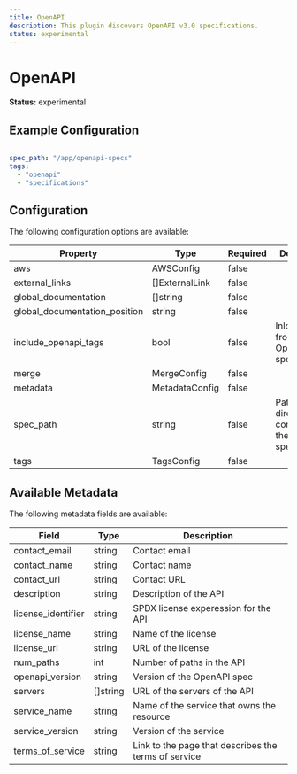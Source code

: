 ```yaml
---
title: OpenAPI
description: This plugin discovers OpenAPI v3.0 specifications.
status: experimental
---
```


# OpenAPI

**Status:** experimental

## Example Configuration

```yaml

spec_path: "/app/openapi-specs"
tags:
  - "openapi"
  - "specifications"

```

## Configuration
The following configuration options are available:

| Property | Type | Required | Description |
|----------|------|----------|-------------|
| aws | AWSConfig | false |  |
| external_links | []ExternalLink | false |  |
| global_documentation | []string | false |  |
| global_documentation_position | string | false |  |
| include_openapi_tags | bool | false | Inlcude tags from OpenAPI specification |
| merge | MergeConfig | false |  |
| metadata | MetadataConfig | false |  |
| spec_path | string | false | Path to the directory containing the OpenAPI specifications |
| tags | TagsConfig | false |  |

## Available Metadata

The following metadata fields are available:

| Field | Type | Description |
|-------|------|-------------|
| contact_email | string | Contact email |
| contact_name | string | Contact name |
| contact_url | string | Contact URL |
| description | string | Description of the API |
| license_identifier | string | SPDX license experession for the API |
| license_name | string | Name of the license |
| license_url | string | URL of the license |
| num_paths | int | Number of paths in the API |
| openapi_version | string | Version of the OpenAPI spec |
| servers | []string | URL of the servers of the API |
| service_name | string | Name of the service that owns the resource |
| service_version | string | Version of the service |
| terms_of_service | string | Link to the page that describes the terms of service |